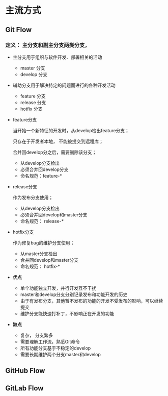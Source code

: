 <!--
 * @Description: 
 * @Author: qiaolingniu
 * @Date: 2020-07-15 14:21:45
 * @LastEditors: qiaolingniu
 * @LastEditTime: 2020-07-15 22:30:46
 * @FilePath: /前端架构/5工具平台/5.1版本管理/git/工作流.md
--> 
# 主流方式
## Git Flow
### 定义： 主分支和副主分支两类分支，
  
- 主分支用于组织与软件开发、部署相关的活动
  - master 分支
  - develop 分支
- 辅助分支用于解决特定的问题而进行的各种开发活动
  - feature 分支
  - release 分支
  - hotfix 分支

- feature分支

  当开始一个新特征的开发时，从develop检出feature分支；
  
  只存在于开发者本地， 不能被提交到远程库；
  
  合并回develop分之后，需要删除该分支；

  - 从develop分支检出
  - 必须合并回develop分支
  - 命名规范：feature-*

- release分支
  
  作为发布分支使用；
  - 从develop分支检出
  - 必须合并回develop和master分支
  - 命名规范： release-*

- hotfix分支

  作为修复bug的维护分支使用；

  - 从master分支检出
  - 合并回develop和master分支
  - 命名规范： hotfix-*

- **优点**

  - 单个功能独立开发，并行开发互不干扰
  - master和develop分支分别记录发布和功能开发的历史
  - 由于有发布分支，其他暂不发布的功能的开发不受发布的影响，可以继续提交
  - 维护分支能快速打补丁，不影响正在开发的功能

- **缺点**

  - 复杂， 分支繁多
  - 需要理解工作流，熟悉Git命令
  - 所有功能分支基于不稳定的develop
  - 需要长期维护两个分支master和develop
  
## GitHub Flow

## GitLab Flow